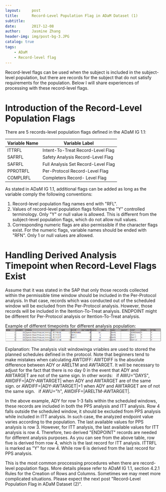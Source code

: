 ```yaml
---
layout:     post
title:      Record-Level Population Flag in ADaM Dataset (1)
subtitle:  
date:       2017-12-08
author:     Jasmine Zhang
header-img: img/post-bg-3.JPG
catalog: true
tags:
    - ADaM 
    - Record-level flag
---
```


Record-level flags can be used when the subject is included in the subject-level population, but there are records for the subject that do not satisfy requirements for the population. Below I will share experiences of processing with these record-level flags.



# Introduction of the Record-Level Population Flags

There are 5 records-level population flags defined in the ADaM IG 1.1: 

Variable Name | Variable Label
--------------|---------------
ITTRFL        |Intent-To-Treat Record-Level Flag               
SAFRFL        |Safety Analysis Record-Level Flag 
SAFRFL        |Full Analysis Set Record-Level Flag
PPROTRFL      |Per-Protocol Record-Level Flag
COMPLRFL      |Completers Record- Level Flag

As stated in ADaM IG 1.1, additional flags can be added as long as the variable comply the following conventions:

1. Record-level population flag names end with "RFL".
2. Values of record-level population flags follows the "Y" controlled terminology. Only "Y" or null value is allowed. This is different from the subject-level population flags, which do not allow null values.
3. Corresponding numeric flags are also permissible if the character flags exist. For the numeric flags, variable names should be ended with "RFN". Only 1 or null values are allowed.

# Handling Derived Analysis Timepoint when Record-Level Flags Exist

Assume that it was stated in the SAP that only those records collected within the permissible time window should be included in the Per-Protocol analysis. In that case, records which was conducted out of the scheduled window will be excluded from the Per-Protocol analysis. However, those records will be included in the Itention-To-Treat analysis. ENDPOINT might be different for Per-Protocol analysis or Itention-To-Treat analysis. 

Example of different timepoints for different analysis population:
![Aaron Swartz](https://github.com/JasmineZJW/JasmineZJW.github.io/blob/master/img/屏幕快照%202017-12-17%20下午11.49.22.png?raw=true)

Explanation:
The analysis visit windowinga vriables are used to stored the planned schedules defined in the protocol. Note that beginners tend to make mistakes when calculating AWTDIFF: AWTDIFF is the absolute difference between ADY or ARELTM and AWTARGET. It will be necessary to adjust for the fact that there is no day 0 in the event that ADY and AWTARGET are not of the same sign.
In other words:
    if AWU="DAYS", AWDIFF=|ADY-AWTARGET| when ADY and AWTARGET are of the same sign.
 or AWDIFF=|ADY-AWTARGET|+1 when ADY and AWTARGET are of not the same sign. 
    if AWU="h", AWDIFF=|ARELTM-AWTARGET|.

In the above example, ADY for row 1-3 falls within the scheduled windows, these records are included in both the PPS analysis and ITT analysis. Row 4 falls outside the scheduled window, it should be excluded from PPS analysis while included in ITT analysis. In such case, the analyzed endpoint value varies according to the population. The last available values for PPS analysis is row 3. However, for ITT analysis, the last available values for ITT analysis is row 4. Therefore, two derived "ENDPOINT" records are needed for different analysis purposes.
As you can see from the above table, row five is derived from row 4, which is the last record for ITT analysis. ITTRFL is marked as "Y" for row 4. While row 6 is derived from the last record for PPS analysis.

This is the most common proccessing procedures when there are record-level population flags. More details please refer to ADaM IG 1.1, section 4.2.1 Rules for the Creation of Rows and Columns. Sometimes we may meet more complicated situations. Please expect the next post "Record-Level Population Flag in ADaM Dataset (2)".
